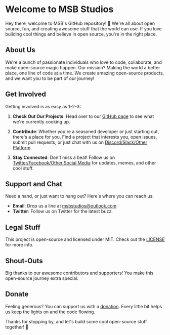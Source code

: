 # Welcome to MSB Studios

Hey there, welcome to MSB's GitHub repository! 🚀 We're all about open source, fun, and creating awesome stuff that the world can use. If you love building cool things and believe in open source, you're in the right place.

## About Us

We're a bunch of passionate individuals who love to code, collaborate, and make open-source magic happen. Our mission? Making the world a better place, one line of code at a time. We create amazing open-source products, and we want you to be part of our journey!

## Get Involved

Getting involved is as easy as 1-2-3:

1. **Check Out Our Projects**: Head over to our [GitHub page](https://github.com/orgs/MSB-Studios/repositories) to see what we're currently cooking up.

2. **Contribute**: Whether you're a seasoned developer or just starting out, there's a place for you. Find a project that interests you, open issues, submit pull requests, or just chat with us on [Discord/Slack/Other Platform](https://example.com). 

3. **Stay Connected**: Don't miss a beat! Follow us on [Twitter/Facebook/Other Social Media](https://twitter.com/your-twitter-handle) for updates, memes, and other cool stuff.

## Support and Chat

Need a hand, or just want to hang out? Here's where you can reach us:

- **Email**: Drop us a line at <a href="mailto:msbstudios@outlook.com">msbstudios@outlook.com</a>
- **Twitter**: Follow us on Twitter for the latest buzz.

## Legal Stuff

This project is open-source and licensed under MIT. Check out the [LICENSE](../LICENSE) for more info.

## Shout-Outs

Big thanks to our awesome contributors and supporters! You make this open-source journey extra special.

## Donate

Feeling generous? You can support us with a [donation](https://www.buymeacoffee.com/jordy.ricardo25). Every little bit helps us keep the lights on and the code flowing.

Thanks for stopping by, and let's build some cool open-source stuff together! 🎉
